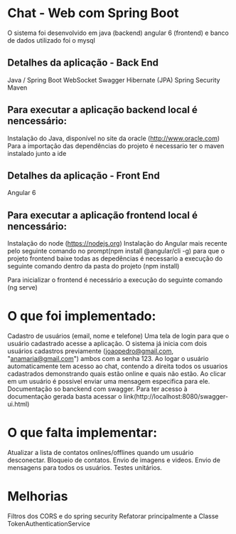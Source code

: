 # Chat - Web com Spring Boot

O sistema foi desenvolvido em java (backend) angular 6 (frontend) e banco de dados utilizado foi o mysql

## Detalhes da aplicação - Back End
Java / Spring Boot
WebSocket
Swagger
Hibernate (JPA)
Spring Security
Maven

## Para executar a aplicação backend local é nencessário:
Instalação do Java, disponível no site da oracle (http://www.oracle.com)
Para a importação das dependências do projeto é necessario ter o maven instalado junto a ide

## Detalhes da aplicação - Front End
Angular 6

## Para executar a aplicação frontend local é nencessário:
Instalação do node (https://nodejs.org)
Instalação do Angular mais recente pelo seguinte comando no prompt(npm install @angular/cli -g) 
para que o projeto frontend baixe todas as depedências é necessario a execução do seguinte comando dentro da pasta do projeto (npm install)

Para inicializar o frontend é necessário a execução do seguinte comando (ng serve)

# O que foi implementado:

Cadastro de usuários (email, nome e telefone)
Uma tela de login para que o usuário cadastrado acesse a aplicação. O sistema já inicia com dois usuários cadastros previamente (joaopedro@gmail.com, "anamaria@gmail.com") ambos com a senha 123.
Ao logar o usuário automaticamente tem acesso ao chat, contendo a direita todos os usuarios cadastrados demonstrando quais estão online e quais não estão.
Ao clicar em um usuário é possivel enviar uma mensagem especifica para ele.
Documentação so banckend com swagger. Para ter acesso à documentação gerada basta acessar o link(http://localhost:8080/swagger-ui.html)

# O que falta implementar:

Atualizar a lista de contatos onlines/offlines quando um usuário desconectar.
Bloqueio de contatos.
Envio de imagens e videos.
Envio de mensagens para todos os usuários.
Testes unitários.

# Melhorias
Filtros dos CORS e do spring security
Refatorar principalmente a Classe TokenAuthenticationService
